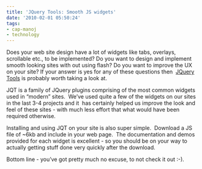 ```yaml
---
title: 'JQuery Tools: Smooth JS widgets'
date: '2010-02-01 05:50:24'
tags:
- cap-manoj
- technology
---
```


Does your web site design have a lot of widgets like tabs, overlays, scrollable etc., to be implemented? Do you want to design and implement smooth looking sites with out using flash? Do you want to improve the UX on your site? If your answer is yes for any of these questions then 
[JQuery Tools](http://flowplayer.org/tools/demos/index.html) is probably worth taking a look at.

JQT is a family of JQuery plugins comprising of the most common widgets used in “modern” sites.  We’ve used quite a few of the widgets on our sites in the last 3-4 projects and it  has certainly helped us improve the look and feel of these sites - with much less effort that what would have been required otherwise.

Installing and using JQT on your site is also super simple.  Download a JS file of ~6kb and include in your web page.  The documentation and demos provided for each widget is excellent - so you should be on your way to actually getting stuff done very quickly after the download.

Bottom line - you’ve got pretty much no excuse, to not check it out :-).
